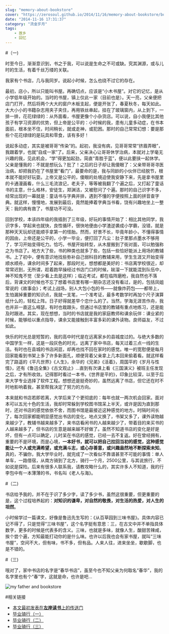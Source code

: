```yaml
---
slug: "memory-about-bookstore"
cover: "https://zerosoul.github.io/2014/11/16/memory-about-bookstore/bookstore.jpg"
date: "2014-11-16 17:31:37"
category: "流金岁月"
tags:
    - 故乡
    - 回忆
---
```

#（一)

时至今日，渐渐意识到，书之于我，可以说是生命之不可或缺。究其渊源，或与儿时的生活，有着千丝万缕的关联。

我家有个书店，几与我同岁。说起小时候，怎么也绕不过它的存在。

最初，店小，所以只能叫书屋。再确切点，应该是“小木书屋”。对它的记忆，是从小学低年级开始的。当时的书屋，镇上仅此一家（目前也是）。天一亮，父亲便把店门打开，然后将两个大大的窗户木板支起，便是开张了，春夏秋冬，每天如此。大大小小的书籍杂志用夹子夹住，再用铁丝串起，挂在了玻璃窗内，从上到下，一排一排，花花绿绿的：从外面看，书屋更像个小杂货店。可以说，自小我便比其他孩子有学习资源的优势，但上帝是公平的：小时候的我，患有儿童多动症，在书本面前，根本坐不住，时间稍长，就或走神，或犯困。那时的自己常常幻想：要是那些个花花绿绿的是玩具和零食，该有多好！

说起多动症，其实是被哥哥“传染”的。起初，我没有病，见哥哥常常“挤眉弄眼”，我跟着学，也就“自成一家”了。后来，父亲决心让哥哥休学治病，本就对上学毫无兴趣的我，见此机会，“学”得更加起劲，简直“青胜于蓝”，便以此要挟一起休学。父亲是懂我的：不就是想玩么？批了！之后的日子却让我傻眼了：父亲带哥哥寻医治病，却把我扔在了书屋里“看门”，最要命的是，我与同龄的小伙伴已经脱节，根本就不能好好玩耍。上帝又是公平的，傻眼的处境迫使我安静下来，先是拿书屋里的卡通漫画看，什么三毛流浪记，老夫子，等等被我翻了个遍之后，又打起了童话书的主意，什么格林，安徒生，郑渊洁，又被慰问了个遍。那时的自己识字不多，经常出现的一幕就是：童话书与字典并排，遇到不懂的字便按照上面的拼音查字典。就这样，慢慢地，发展到最后，竟然能捧着字典当书看，饶有兴趣地坐上一整天：我的病有救了，书屋功不可没。

回到学校，本该四年级的我插到了三年级，好玩的事情开始了：相比其他同学，我识字多，学起来也就快，良性循环，很快地便由小学渣逆袭成小学霸，没错，就是那种天天玩却还能顺手拿第一的怪胎。然而，好景不长，毕竟年龄小，不懂得事情的因由，上帝还是公平的，小学一毕业，便打回了凡尘：肚子里那点墨水不够用了，学习开始变得吃力。恰巧，书屋开始转型，从木屋搬到了街对面，可以勉强称之为书店了。地方大了些，书的种类也就多了些，包括一些恰好能派上用场的教辅书。上了初中，便有意识地找些弥补自己弱科目的教辅来用，学生生涯又开始变得顺水顺舟，课余时间多了起来，那段时光，想想都是美好的：书店离学校很近，却常常迟到，无所谓，趁着跑早操经过书店门口的时候，跐溜一下就能混到队伍中，神不知鬼不觉（至少看上去是这样）；临近考试，都在临阵磨枪，我自然也不落后，背课文的时候也不忘了想着书店里有哪一期杂志还没有看过，是的，包括凤姐常说的《故事会》；考试上战场，别人大包小包的书——就像炸药包——都带上，生怕漏掉重要的知识点，我就一支笔，一个准考证，最多考数学时再加个尺子演算纸什么的，轻松上阵。日子好得就差早个恋什么的了。当然，学海无涯苦作舟，我也并非一直这么嘚瑟，有时也栽跟头，但通过书店里的教辅有重点地练习，还是能及时跟进。其实，现在想想，当时的书店就是我的家庭教师和课余玩伴：课业紧的时候，能够给以重点指导，课余又能接触到丰富多彩的课外读物。良师益友，不过如此。

快乐的时光总是短暂的，我的高中时代是在远离家乡的县城度过的。与绝大多数的中国学生一样，这是一段灰色的时光，远离了家中书店，每天过着三点一线的生活。有时也在县城的书店闲逛，却再也找不回在家时的感觉。唯一的宽慰便是每月回家能看到书架上多了许多新面孔，顺便背着父亲拿上几本回来偷着看。就这样看完了路遥的《平凡世界》《人生》，余华的《兄弟》《活着》，周国平的《岁月与性情》，还有《鲁迅全集》《古文观止》…直到有次课上看《三国演义》被班主任发现之后，才有所收敛。记得那时看过一本书，《世界是平的》，印象比较深，以至于后来大学专业选择了软件工程。想想还是挺奇妙的，虽然远离了书店，但它还在时不时地影响着我，甚至帮我决定了努力的方向。

本来就和书店若即若离，大学后来了个更彻底的：每年也就一两次机会回家。面对本可以五光十色的生活，我却时常躲到学校图书馆呆上半天，或许是因为直到那时，还对书店的感觉依依不舍，而图书馆是最接近这种感觉的地方。时隔时间长了，每次回家都能明显感觉出书店的变化，地点又换了，书架又多了，课外读物越来越少了，教辅书越来越多了，来书店看闲书的人越来越少了，带着目的来买书的人越来越多了，但书店的生意是越来越不好做了。虽然不知道书店的变化是好是坏，但有一点可以确定，儿时呆在书店的感觉，已经一去不复返。好在曾经拥有，重要的不是环境，而是心境，**一本好书，就可以把自己拉回当初的感觉，这种感觉能让一个人或充满希望，或充满斗志，或心存善意，或兴趣盎然地不断探索未知**。真的，不骗你，我大学毕业时，就完成了一次看似不靠谱甚至不可能的事情：单人单车，一路借宿，从南方骑到了北方，骑行一个月，2500公里，与其说旅行，不如说是探险。后来有很多人联系我，请教攻略什么的，其实许多人不知道，我的行李包中有一本薄薄的书，书名叫《老人与海》。

#（二)

书店给予我的，并不在于识了多少字，读了多少书，虽然这很重要，但更重要的是，这个过程培养起的：**对知识的谦卑，对自然的敬畏，对生活的热爱，对人生的坦然**。

小时候学过一篇课文，好像是鲁迅先生写的：《从百草园到三味书屋》。具体内容已记不得了，只是觉得“三味书屋”，这个名字挺有意思：三，在古文中并不单指具体数字，更多的时候是代表多的含义。三味，也就是多味，就像人生，酸甜苦辣咸，挨个尝个遍，方知最能打动你的是什么味。也许以后我也会有家书屋，就叫“三味书屋”，空间不大，但有味，书不多，但有品。人来人往，进来坐坐，歇歇脚，也是不错的。

#（三)

哦对了，家中书店的名字是“春华书店”，虽至今也不知父亲为何取名“春华”，我的名字里也有个“春”字，这就是命，也许是吧…

![my father and bookstore](https://zerosoul.github.io/2014/11/16/memory-about-bookstore/bookstore.jpg)

#相关链接

-   [本文最初发表在**左岸读书**上的传送门](http://www.zreading.cn/archives/4637.html)
-   [毕业骑行（一）](http://www.zreading.cn/archives/2961.html)
-   [毕业骑行（二）](http://www.zreading.cn/archives/2983.html)
-   [毕业骑行（三）](http://www.zreading.cn/archives/3013.html)
